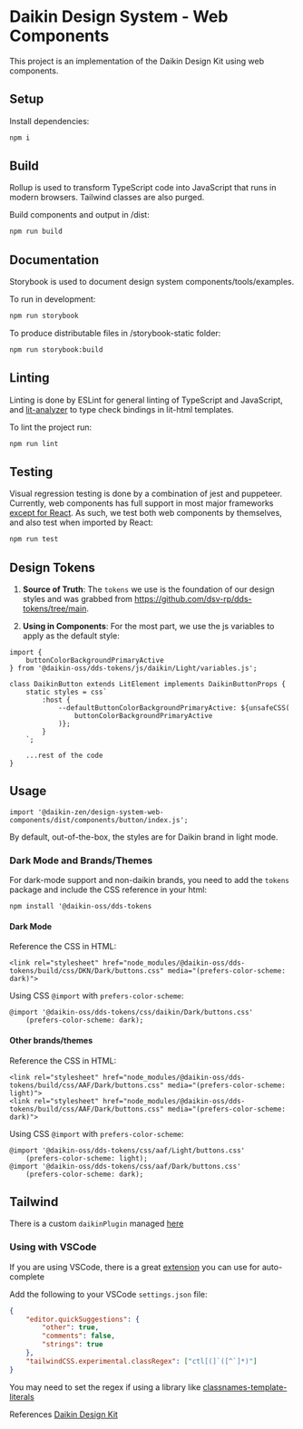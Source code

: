 # Daikin Design System - Web Components

This project is an implementation of the Daikin Design Kit using web components.

## Setup

Install dependencies:

```bash
npm i
```

## Build

Rollup is used to transform TypeScript code into JavaScript that runs in modern browsers.
Tailwind classes are also purged.

Build components and output in /dist:

```bash
npm run build
```

## Documentation

Storybook is used to document design system components/tools/examples.

To run in development:

```bash
npm run storybook
```

To produce distributable files in /storybook-static folder:

```bash
npm run storybook:build
```

## Linting

Linting is done by ESLint for general linting of TypeScript and JavaScript, and [lit-analyzer](https://www.npmjs.com/package/lit-analyzer) to type check bindings in lit-html templates.

To lint the project run:

```bash
npm run lint
```

## Testing

Visual regression testing is done by a combination of jest and puppeteer.
Currently, web components has full support in most major frameworks [except for React](https://custom-elements-everywhere.com/).
As such, we test both web components by themselves, and also test when imported by React:

```bash
npm run test
```

## Design Tokens

1. **Source of Truth**: The `tokens` we use is the foundation of our design styles and was grabbed from https://github.com/dsv-rp/dds-tokens/tree/main.

2. **Using in Components**: For the most part, we use the js variables to apply as the default style:

```
import {
    buttonColorBackgroundPrimaryActive
} from '@daikin-oss/dds-tokens/js/daikin/Light/variables.js';

class DaikinButton extends LitElement implements DaikinButtonProps {
    static styles = css`
        :host {
            --defaultButtonColorBackgroundPrimaryActive: ${unsafeCSS(
                buttonColorBackgroundPrimaryActive
            )};
        }
    `;

    ...rest of the code
}
```

## Usage

```
import '@daikin-zen/design-system-web-components/dist/components/button/index.js';
```

By default, out-of-the-box, the styles are for Daikin brand in light mode.

### Dark Mode and Brands/Themes

For dark-mode support and non-daikin brands, you need to add the `tokens` package and include the CSS reference in your html:

```
npm install '@daikin-oss/dds-tokens
```

#### Dark Mode

Reference the CSS in HTML:

```
<link rel="stylesheet" href="node_modules/@daikin-oss/dds-tokens/build/css/DKN/Dark/buttons.css" media="(prefers-color-scheme: dark)">
```

Using CSS `@import` with `prefers-color-scheme`:

```
@import '@daikin-oss/dds-tokens/css/daikin/Dark/buttons.css'
    (prefers-color-scheme: dark);

```

#### Other brands/themes

Reference the CSS in HTML:

```
<link rel="stylesheet" href="node_modules/@daikin-oss/dds-tokens/build/css/AAF/Dark/buttons.css" media="(prefers-color-scheme: light)">
<link rel="stylesheet" href="node_modules/@daikin-oss/dds-tokens/build/css/AAF/Dark/buttons.css" media="(prefers-color-scheme: dark)">
```

Using CSS `@import` with `prefers-color-scheme`:

```
@import '@daikin-oss/dds-tokens/css/aaf/Light/buttons.css'
    (prefers-color-scheme: light);
@import '@daikin-oss/dds-tokens/css/aaf/Dark/buttons.css'
    (prefers-color-scheme: dark);
```

## Tailwind

There is a custom `daikinPlugin` managed [here](https://github.com/daikin-dsv/tailwind)

### Using with VSCode

If you are using VSCode, there is a great [extension](https://marketplace.visualstudio.com/items?itemName=bradlc.vscode-tailwindcss) you can use for auto-complete

Add the following to your VSCode `settings.json` file:

```json
{
    "editor.quickSuggestions": {
        "other": true,
        "comments": false,
        "strings": true
    },
    "tailwindCSS.experimental.classRegex": ["ctl[(]`([^`]*)"]
}
```

You may need to set the regex if using a library like [classnames-template-literals](https://github.com/netlify/classnames-template-literals)

References [Daikin Design Kit](https://www.figma.com/file/VyaaU8Ta9yzyf0PsURWSSf/DDS%3A-Design-Kit?node-id=2421%3A7943)
